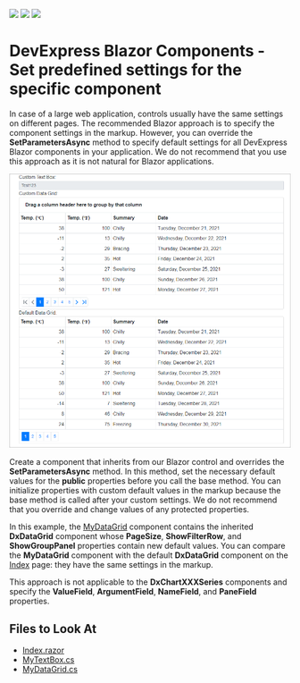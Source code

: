 <!-- default badges list -->
![](https://img.shields.io/endpoint?url=https://codecentral.devexpress.com/api/v1/VersionRange/219019222/20.2.6%2B)
[![](https://img.shields.io/badge/Open_in_DevExpress_Support_Center-FF7200?style=flat-square&logo=DevExpress&logoColor=white)](https://supportcenter.devexpress.com/ticket/details/T827941)
[![](https://img.shields.io/badge/📖_How_to_use_DevExpress_Examples-e9f6fc?style=flat-square)](https://docs.devexpress.com/GeneralInformation/403183)
<!-- default badges end -->

# DevExpress Blazor Components - Set predefined settings for the specific component

In case of a large web application, controls usually have the same settings on different pages. The recommended Blazor approach is to specify the component settings in the markup. However, you can override the  **SetParametersAsync** method to specify default settings for all DevExpress Blazor components in your application. We do not recommend that you use this approach as it is not natural for Blazor applications.

![Grid with predefined settings and default](images/result.png)

Create a component that inherits from our Blazor control and overrides the **SetParametersAsync** method. In this method, set the necessary default values for the **public** properties before you call the base method. You can initialize properties with custom default values in the markup because the base method is called after your custom settings. We do not recommend that you override and change values of any protected properties.

In this example, the [MyDataGrid](./CS/DxBlazorComponentsDefaultSettings/Components/MyDataGrid.cs) component contains the inherited **DxDataGrid** component whose **PageSize**, **ShowFilterRow**, and **ShowGroupPanel** properties contain new default values. You can compare the **MyDataGrid** component with the default **DxDataGrid** component on the [Index](./CS/DxBlazorComponentsDefaultSettings/Pages/Index.razor) page: they have the same settings in the markup.

This approach is not applicable to the **DxChartXXXSeries** components and specify the **ValueField**, **ArgumentField**, **NameField**, and **PaneField** properties.

## Files to Look At

* [Index.razor](./CS/DxBlazorComponentsDefaultSettings/Pages/Index.razor)
* [MyTextBox.cs](./CS/DxBlazorComponentsDefaultSettings/Components/MyTextBox.cs)
* [MyDataGrid.cs](./CS/DxBlazorComponentsDefaultSettings/Components/MyDataGrid.cs)
